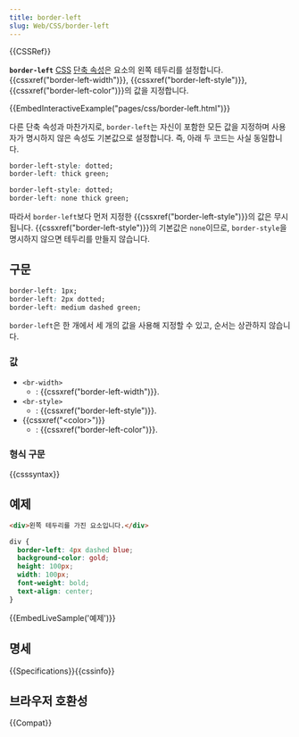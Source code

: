 ```yaml
---
title: border-left
slug: Web/CSS/border-left
---
```


{{CSSRef}}

**`border-left`** [CSS](/ko/docs/Web/CSS) [단축 속성](/ko/docs/Web/CSS/Shorthand_properties)은 요소의 왼쪽 테두리를 설정합니다. {{cssxref("border-left-width")}}, {{cssxref("border-left-style")}}, {{cssxref("border-left-color")}}의 값을 지정합니다.

{{EmbedInteractiveExample("pages/css/border-left.html")}}

다른 단축 속성과 마찬가지로, `border-left`는 자신이 포함한 모든 값을 지정하며 사용자가 명시하지 않은 속성도 기본값으로 설정합니다. 즉, 아래 두 코드는 사실 동일합니다.

```css
border-left-style: dotted;
border-left: thick green;
```

```css
border-left-style: dotted;
border-left: none thick green;
```

따라서 `border-left`보다 먼저 지정한 {{cssxref("border-left-style")}}의 값은 무시됩니다. {{cssxref("border-left-style")}}의 기본값은 `none`이므로, `border-style`을 명시하지 않으면 테두리를 만들지 않습니다.

## 구문

```css
border-left: 1px;
border-left: 2px dotted;
border-left: medium dashed green;
```

`border-left`은 한 개에서 세 개의 값을 사용해 지정할 수 있고, 순서는 상관하지 않습니다.

### 값

- `<br-width>`
  - : {{cssxref("border-left-width")}}.
- `<br-style>`
  - : {{cssxref("border-left-style")}}.
- {{cssxref("&lt;color&gt;")}}
  - : {{cssxref("border-left-color")}}.

### 형식 구문

{{csssyntax}}

## 예제

```html
<div>왼쪽 테두리를 가진 요소입니다.</div>
```

```css
div {
  border-left: 4px dashed blue;
  background-color: gold;
  height: 100px;
  width: 100px;
  font-weight: bold;
  text-align: center;
}
```

{{EmbedLiveSample('예제')}}

## 명세

{{Specifications}}{{cssinfo}}

## 브라우저 호환성

{{Compat}}
